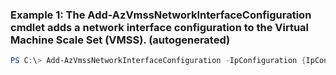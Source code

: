 ### Example 1: The Add-AzVmssNetworkInterfaceConfiguration cmdlet adds a network interface configuration to the Virtual Machine Scale Set (VMSS). (autogenerated)
```powershell
PS C:\> Add-AzVmssNetworkInterfaceConfiguration -IpConfiguration {IpConfiguration} -Name Test -Primary $True -VirtualMachineScaleSet $VMSS
```

